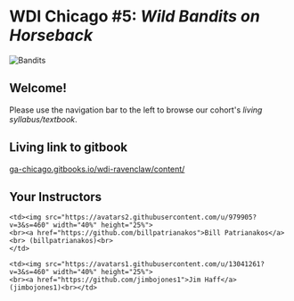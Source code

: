 # WDI Chicago #5: *Wild Bandits on Horseback*

![Bandits](https://trello-attachments.s3.amazonaws.com/5730ac6e7b5b517203058a07/5730ac707b5b517203058b65/5434787463501cc39e510c69faa5be20/roping.jpg)

## Welcome!

Please use the navigation bar to the left to browse our cohort's *living syllabus/textbook*.

## Living link to gitbook

[ga-chicago.gitbooks.io/wdi-ravenclaw/content/](https://ga-chicago.gitbooks.io/wdi-ravenclaw/content/)

## Your Instructors
<table>
  <tr>

    <td><img src="https://avatars2.githubusercontent.com/u/979905?v=3&s=460" width="40%" height="25%">
    <br><a href="https://github.com/billpatrianakos">Bill Patrianakos</a><br> (billpatrianakos)<br>
    </td>

    <td><img src="https://avatars1.githubusercontent.com/u/13041261?v=3&s=460" width="40%" height="25%">
    <br><a href="https://github.com/jimbojones1">Jim Haff</a> (jimbojones1)<br></td>
  </tr>
</table>

